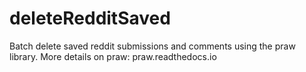 # deleteRedditSaved
Batch delete saved reddit submissions and comments using the praw library.
More details on praw:
praw.readthedocs.io
